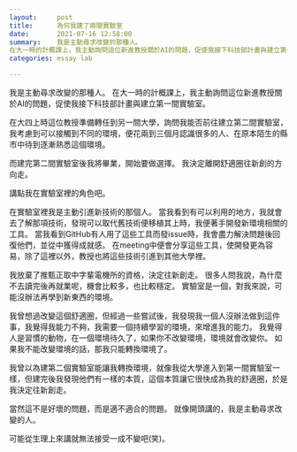 ```yaml
---
layout:     post
title:      為何我建了兩間實驗室
date:       2021-07-16 12:58:00
summary:    我是主動尋求改變的那種人。
在大一時的計概課上，我主動詢問這位新進教授關於AI的問題，促使我接下科技部計畫與建立第一間實驗室。
categories: essay lab

---
```


我是主動尋求改變的那種人。
在大一時的計概課上，我主動詢問這位新進教授關於AI的問題，促使我接下科技部計畫與建立第一間實驗室。

在大四上時這位教授準備轉任到另一間大學，詢問我能否前往建立第二間實驗室，我考慮到可以接觸到不同的環境，便花兩到三個月認識很多的人、在原本陌生的縣市中待到逐漸熟悉這個環境。

而建完第二間實驗室後我將畢業，開始要做選擇。
我決定離開舒適圈往新創的方向走。

講點我在實驗室裡的角色吧。

在實驗室裡我是主動引進新技術的那個人。
當我看到有可以利用的地方，我就會去了解那項技術，發現可以取代舊技術便移植其上時，我便著手開發新環境相關的工具。
當我看到GitHub有人用了這些工具而發issue時，我會盡力解決問題後回復他們，並從中獲得成就感。
在meeting中便會分享這些工具，使開發更為容易，除了這裡以外，教授也將這些技術引進到其他大學裡。

我放棄了推甄正取中字輩電機所的資格，決定往新創走。
很多人問我說，為什麼不去讀完後再就業呢，機會比較多，也比較穩定。
實驗室是一個，對我來說，可能沒辦法再學到新東西的環境。

我曾想過改變這個舒適圈，但經過一些嘗試後，我發現我一個人沒辦法做到這件事，我覺得我能力不夠，我需要一個持續學習的環境，來增進我的能力。
我覺得人是習慣的動物，在一個環境待久了，如果你不改變環境，環境就會改變你。
如果我不能改變環境的話，那我只能轉換環境了。

我曾以為建第二個實驗室能讓我轉換環境，就像我從大學進入到第一間實驗室一樣，但建完後我發現他們有一樣的本質，這個本質讓它很快成為我的舒適圈，於是我決定往新創走。

當然這不是好壞的問題，而是適不適合的問題。
就像開頭講的，我是主動尋求改變的人。

可能從生理上來講就無法接受一成不變吧(笑)。
